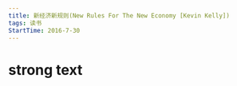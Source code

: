 ```yaml
---
title: 新经济新规则(New Rules For The New Economy [Kevin Kelly]) 
tags: 读书
StartTime: 2016-7-30
---
```


# **strong text** 
